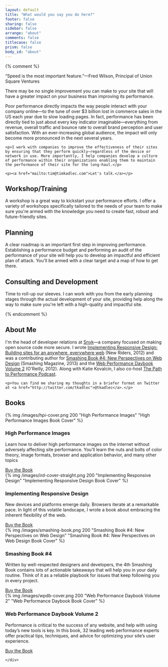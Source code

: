 ```yaml
---
layout: default
title: "What would you say you do here?"
footer: false
sharing: false
sidebar: false
arrange: "about"
comments: false
titlecase: false
prism: false
body_id: "about"
---
```

<div class="lc">
	 {% comment %} 
	<p class="lede">“Speed is the most important feature.”—Fred Wilson, Principal of Union Square Ventures</p>
	<p>There may be no single improvement you can make to your site that will have a greater impact on your business than improving its performance.</p>
	<p>Poor performance directly impacts the way people interact with your company online—to the tune of over $3 billion lost in commerce sales in the US each year due to slow loading pages. In fact, performance has been directly tied to just about every key indicator imaginable—everything from revenue, overall traffic and bounce rate to overall brand perception and user satisfaction. With an ever-increasing global audience, the impact will only become more pronounced in the next several years.</p>

	<p>I work with companies to improve the effectiveness of their sites by ensuring that they perform quickly—regardless of the device or network in use. More importantly, I help companies develop a culture of performance within their organizations enabling them to maintain the performance of their site for the long-haul.</p>

	<p><a href="mailto:tim@timkadlec.com">Let's talk.</a></p>

</div>
<div class="alt">
	<div class="lc">
		<section class="tri">
			<h2>Workshop/Training</h2>
			<p>A workshop is a great way to kickstart your performance efforts. I offer a variety of workshops specifically tailored to the needs of your team to make sure you're armed with the knowledge you need to create fast, robust and future-friendly sites.</p>
		</section>
		<section class="tri">
			<h2>Planning</h2>
			<p>A clear roadmap is an important first step in improving performance. Establishing a performance budget and performing an audit of the performance of your site will help you to develop an impactful and efficient plan of attack. You'll be armed with a clear target and a map of how to get there.</p>
		</section>
		<section class="tri">
			<h2>Consulting and Development</h2>
			<p>Time to roll-up our sleeves. I can work with you from the early planning stages through the actual development of your site, providing help along the way to make sure you're left with a high-quality and impactful site.</p>
		</section>
	</div>
</div>
<div class="lc">
		 {% endcomment %} 
	<h2 id="bio">About Me</h2>
	<p>I'm the head of developer relations at <a href="https://snyk.io">Snyk</a>—a company focused on making open source code more secure. I wrote <a href="http://implementingresponsivedesign.com">Implementing Responsive Design: Building sites for an anywhere, everywhere web</a> (New Riders, 2012) and was a contributing author for <a href="https://shop.smashingmagazine.com/smashing-book-4-ebooks.html">Smashing Book #4: New Perspectives on Web Design</a> (Smashing Magazine, 2013) and the <a href="http://www.amazon.com/Web-Performance-Daybook-Volume-2/dp/1449332919">Web Performance Daybook Volume 2</a> (O'Reilly, 2012). Along with Katie Kovalcin, I also co-host <a href="http://pathtoperf.com/">The Path to Performance Podcast</a>.</p>

	<p>You can find me sharing my thoughts in a briefer format on Twitter at <a href="http://twitter.com/tkadlec">@tkadlec</a>.</p>
</div>
<div class="alt">
      <div class="lc contain">
      		<h2 id="books">Books</h2>
            <div class="books">
            <div class="book-promo">
              {% img /images/hpi-cover.png 200 "High Performance Images" "High Performance Images Book Cover" %}
                <h3>High Performance Images</h3>
                <p>Learn how to deliver high performance images on the internet without adversely affecting site performance. You’ll learn the nuts and bolts of color theory, image formats, browser and application behavior, and many other topics</p>
                <a href="http://shop.oreilly.com/product/0636920039730.do" class="btn">Buy the Book</a>
            </div>
            <div class="book-promo">
              {% img /images/ird-cover-straight.png 200 "Implementing Responsive Design" "Implementing Responsive Design Book Cover" %}
                <h3>Implementing Responsive Design</h3>
                <p>New devices and platforms emerge daily. Browsers iterate at a remarkable pace. In light of this volatile landscape, I wrote a book about embracing the inherent flexibility of the web.</p>
                <a href="http://implementingresponsivedesign.com" class="btn">Buy the Book</a>
            </div>
            <div class="book-promo">
              {% img /images/smashing-book.png 200 "Smashing Book #4: New Perspectives on Web Design" "Smashing Book #4: New Perspectives on Web Design Book Cover" %}
                <h3>Smashing Book #4</h3>
                <p>Written by well-respected designers and developers, the 4th Smashing Book contains lots of actionable takeaways that will help you in your daily routine. Think of it as a reliable playbook for issues that keep following you in every project.</p>
                <a href="https://shop.smashingmagazine.com/products/smashing-book-4-ebooks" class="btn">Buy the Book</a>
            </div>
            <div class="book-promo">
              {% img /images/wpdb-cover.png 200 "Web Performance Daybook Volume 2" "Web Performance Daybook Book Cover" %}
                <h3>Web Performance Daybook Volume 2</h3>
                <p>Performance is critical to the success of any website, and help with using today’s new tools is key. In this book, 32 leading web performance experts offer practical tips, techniques, and advice for optimizing your site’s user experience.</p>
                <a href="http://www.amazon.com/Web-Performance-Daybook-Volume-2/dp/1449332919" class="btn">Buy the Book</a>
            </div>
            </div>
      </div>
    
    </div>





